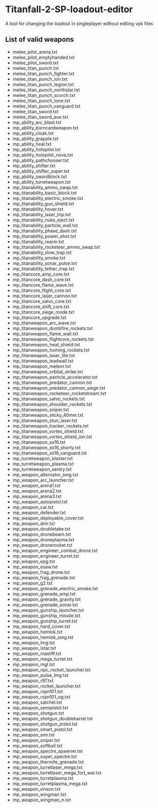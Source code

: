 # Titanfall-2-SP-loadout-editor

A tool for changing the loadout in singleplayer without editing vpk files



## List of valid weapons

* melee_pilot_arena.txt
* melee_pilot_emptyhanded.txt
* melee_pilot_sword.txt
* melee_titan_punch.txt
* melee_titan_punch_fighter.txt
* melee_titan_punch_ion.txt
* melee_titan_punch_legion.txt
* melee_titan_punch_northstar.txt
* melee_titan_punch_scorch.txt
* melee_titan_punch_tone.txt
* melee_titan_punch_vanguard.txt
* melee_titan_sword.txt
* melee_titan_sword_aoe.txt
* mp_ability_arc_blast.txt
* mp_ability_burncardweapon.txt
* mp_ability_cloak.txt
* mp_ability_grapple.txt
* mp_ability_heal.txt
* mp_ability_holopilot.txt
* mp_ability_holopilot_nova.txt
* mp_ability_pathchooser.txt
* mp_ability_shifter.txt
* mp_ability_shifter_super.txt
* mp_ability_swordblock.txt
* mp_ability_turretweapon.txt
* mp_titanability_ammo_swap.txt
* mp_titanability_basic_block.txt
* mp_titanability_electric_smoke.txt
* mp_titanability_gun_shield.txt
* mp_titanability_hover.txt
* mp_titanability_laser_trip.txt
* mp_titanability_nuke_eject.txt
* mp_titanability_particle_wall.txt
* mp_titanability_phase_dash.txt
* mp_titanability_power_shot.txt
* mp_titanability_rearm.txt
* mp_titanability_rocketeer_ammo_swap.txt
* mp_titanability_slow_trap.txt
* mp_titanability_smoke.txt
* mp_titanability_sonar_pulse.txt
* mp_titanability_tether_trap.txt
* mp_titancore_amp_core.txt
* mp_titancore_dash_core.txt
* mp_titancore_flame_wave.txt
* mp_titancore_flight_core.txt
* mp_titancore_laser_cannon.txt
* mp_titancore_salvo_core.txt
* mp_titancore_shift_core.txt
* mp_titancore_siege_mode.txt
* mp_titancore_upgrade.txt
* mp_titanweapon_arc_wave.txt
* mp_titanweapon_dumbfire_rockets.txt
* mp_titanweapon_flame_wall.txt
* mp_titanweapon_flightcore_rockets.txt
* mp_titanweapon_heat_shield.txt
* mp_titanweapon_homing_rockets.txt
* mp_titanweapon_laser_lite.txt
* mp_titanweapon_leadwall.txt
* mp_titanweapon_meteor.txt
* mp_titanweapon_orbital_strike.txt
* mp_titanweapon_particle_accelerator.txt
* mp_titanweapon_predator_cannon.txt
* mp_titanweapon_predator_cannon_siege.txt
* mp_titanweapon_rocketeer_rocketstream.txt
* mp_titanweapon_salvo_rockets.txt
* mp_titanweapon_shoulder_rockets.txt
* mp_titanweapon_sniper.txt
* mp_titanweapon_sticky_40mm.txt
* mp_titanweapon_stun_laser.txt
* mp_titanweapon_tracker_rockets.txt
* mp_titanweapon_vortex_shield.txt
* mp_titanweapon_vortex_shield_ion.txt
* mp_titanweapon_xo16.txt
* mp_titanweapon_xo16_shorty.txt
* mp_titanweapon_xo16_vanguard.txt
* mp_turretweapon_blaster.txt
* mp_turretweapon_plasma.txt
* mp_turretweapon_sentry.txt
* mp_weapon_alternator_smg.txt
* mp_weapon_arc_launcher.txt
* mp_weapon_arena1.txt
* mp_weapon_arena2.txt
* mp_weapon_arena3.txt
* mp_weapon_autopistol.txt
* mp_weapon_car.txt
* mp_weapon_defender.txt
* mp_weapon_deployable_cover.txt
* mp_weapon_dmr.txt
* mp_weapon_doubletake.txt
* mp_weapon_dronebeam.txt
* mp_weapon_droneplasma.txt
* mp_weapon_dronerocket.txt
* mp_weapon_engineer_combat_drone.txt
* mp_weapon_engineer_turret.txt
* mp_weapon_epg.txt
* mp_weapon_esaw.txt
* mp_weapon_frag_drone.txt
* mp_weapon_frag_grenade.txt
* mp_weapon_g2.txt
* mp_weapon_grenade_electric_smoke.txt
* mp_weapon_grenade_emp.txt
* mp_weapon_grenade_gravity.txt
* mp_weapon_grenade_sonar.txt
* mp_weapon_gunship_launcher.txt
* mp_weapon_gunship_missile.txt
* mp_weapon_gunship_turret.txt
* mp_weapon_hard_cover.txt
* mp_weapon_hemlok.txt
* mp_weapon_hemlok_smg.txt
* mp_weapon_lmg.txt
* mp_weapon_lstar.txt
* mp_weapon_mastiff.txt
* mp_weapon_mega_turret.txt
* mp_weapon_mgl.txt
* mp_weapon_npc_rocket_launcher.txt
* mp_weapon_pulse_lmg.txt
* mp_weapon_r97.txt
* mp_weapon_rocket_launcher.txt
* mp_weapon_rspn101.txt
* mp_weapon_rspn101_og.txt
* mp_weapon_satchel.txt
* mp_weapon_semipistol.txt
* mp_weapon_shotgun.txt
* mp_weapon_shotgun_doublebarrel.txt
* mp_weapon_shotgun_pistol.txt
* mp_weapon_smart_pistol.txt
* mp_weapon_smr.txt
* mp_weapon_sniper.txt
* mp_weapon_softball.txt
* mp_weapon_spectre_spawner.txt
* mp_weapon_super_spectre.txt
* mp_weapon_thermite_grenade.txt
* mp_weapon_turretlaser_mega.txt
* mp_weapon_turretlaser_mega_fort_war.txt
* mp_weapon_turretplasma.txt
* mp_weapon_turretplasma_mega.txt
* mp_weapon_vinson.txt
* mp_weapon_wingman.txt
* mp_weapon_wingman_n.txt
